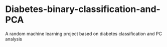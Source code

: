 # Diabetes-binary-classification-and-PCA
A random machine learning project based on diabetes classification and PC analysis
